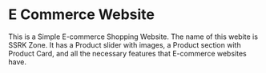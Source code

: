 # E Commerce Website
This is a Simple E-commerce Shopping Website. The name of this webite is SSRK Zone. 
It has a Product slider with images, a Product section with Product Card, and all the necessary features that E-commerce websites have.
